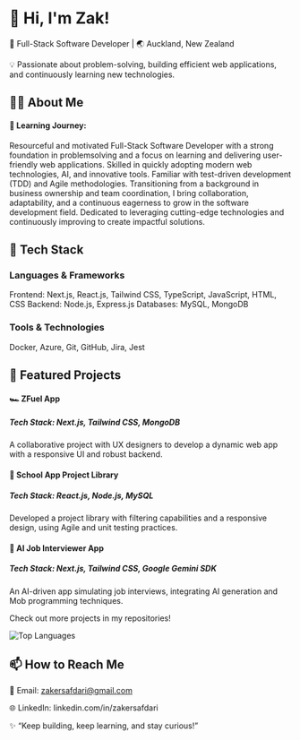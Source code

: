# 👋 Hi, I'm Zak!
🎯 Full-Stack Software Developer | 🌏 Auckland, New Zealand

💡 Passionate about problem-solving, building efficient web applications, and continuously learning new technologies.

## 👩‍💻 About Me
#### 🌱 Learning Journey: 
 Resourceful and motivated Full-Stack Software Developer with a strong foundation in problemsolving and a focus on learning and delivering user-friendly web applications. Skilled in quickly
adopting modern web technologies, AI, and innovative tools. Familiar with test-driven development
(TDD) and Agile methodologies. Transitioning from a background in business ownership and team
coordination, I bring collaboration, adaptability, and a continuous eagerness to grow in the software
development field. Dedicated to leveraging cutting-edge technologies and continuously improving to
create impactful solutions.

## 🔨 Tech Stack
### Languages & Frameworks
Frontend: Next.js, React.js, Tailwind CSS, TypeScript, JavaScript, HTML, CSS
Backend: Node.js, Express.js
Databases: MySQL, MongoDB
### Tools & Technologies
Docker, Azure, Git, GitHub, Jira, Jest

## 📂 Featured Projects

#### 🏎️ ZFuel App
##### Tech Stack: Next.js, Tailwind CSS, MongoDB
A collaborative project with UX designers to develop a dynamic web app with a responsive UI and robust backend.

#### 📘 School App Project Library
##### Tech Stack: React.js, Node.js, MySQL
Developed a project library with filtering capabilities and a responsive design, using Agile and unit testing practices.

#### 🤖 AI Job Interviewer App
##### Tech Stack: Next.js, Tailwind CSS, Google Gemini SDK
An AI-driven app simulating job interviews, integrating AI generation and Mob programming techniques.

Check out more projects in my repositories!

![Top Languages](https://github-readme-stats.vercel.app/api/top-langs/?username=Safdari10&layout=compact&theme=radical)


## 📫 How to Reach Me

📧 Email: zakersafdari@gmail.com

🌐 LinkedIn: linkedin.com/in/zakersafdari

✨ “Keep building, keep learning, and stay curious!”
